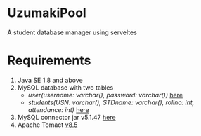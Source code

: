 # UzumakiPool
A student database manager using serveltes

# Requirements
1. Java SE 1.8 and above
2. MySQL database with two tables 
    * *user(username: varchar(), password: varchar())* [here](https://github.com/SahilMahale/UzumakiPool/blob/master/Databases/user.sql)
    * *students(USN: varchar(), STDname: varchar(), rollno: int, attendance: int)* [here](https://github.com/SahilMahale/UzumakiPool/blob/master/Databases/students.sql)
3. MySQL connector jar v5.1.47 [here](https://dev.mysql.com/downloads/connector/j/5.1.html)
4. Apache Tomact [v8.5](https://tomcat.apache.org/download-80.cgi)
